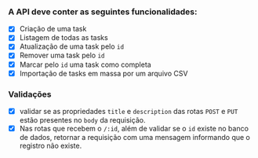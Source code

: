 ### A API deve conter as seguintes funcionalidades:

- [x] Criação de uma task
- [x] Listagem de todas as tasks
- [x] Atualização de uma task pelo `id`
- [x] Remover uma task pelo `id`
- [x] Marcar pelo `id` uma task como completa
- [x] Importação de tasks em massa por um arquivo CSV

### Validações
- [x] validar se as propriedades `title` e `description` das rotas `POST` e `PUT` estão presentes no `body` da requisição.
- [x] Nas rotas que recebem o `/:id`, além de validar se o `id` existe no banco de dados, retornar a requisição com uma mensagem informando que o registro não existe.